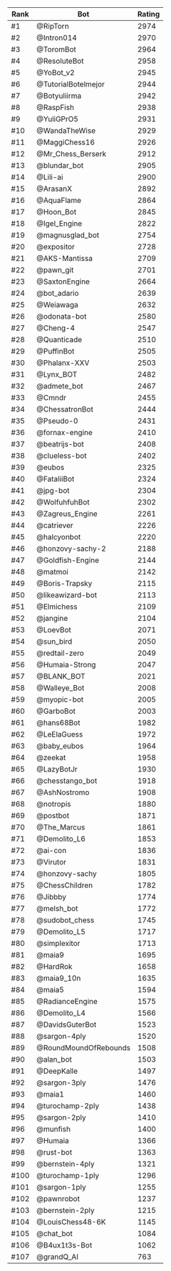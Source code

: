 Rank|Bot|Rating
---|---|---
#1|@RipTorn|2974
#2|@Intron014|2970
#3|@ToromBot|2964
#4|@ResoluteBot|2958
#5|@YoBot_v2|2945
#6|@TutorialBotelmejor|2944
#7|@Botyuliirma|2942
#8|@RaspFish|2938
#9|@YuliGPrO5|2931
#10|@WandaTheWise|2929
#11|@MaggiChess16|2926
#12|@Mr_Chess_Berserk|2912
#13|@blundar_bot|2905
#14|@Lili-ai|2900
#15|@ArasanX|2892
#16|@AquaFlame|2864
#17|@Hoon_Bot|2845
#18|@Igel_Engine|2822
#19|@magnusglad_bot|2754
#20|@expositor|2728
#21|@AKS-Mantissa|2709
#22|@pawn_git|2701
#23|@SaxtonEngine|2664
#24|@bot_adario|2639
#25|@Weiawaga|2632
#26|@odonata-bot|2580
#27|@Cheng-4|2547
#28|@Quanticade|2510
#29|@PuffinBot|2505
#30|@Phalanx-XXV|2503
#31|@Lynx_BOT|2482
#32|@admete_bot|2467
#33|@Cmndr|2455
#34|@ChessatronBot|2444
#35|@Pseudo-0|2431
#36|@fornax-engine|2410
#37|@beatrijs-bot|2408
#38|@clueless-bot|2402
#39|@eubos|2325
#40|@FataliiBot|2324
#41|@jpg-bot|2304
#42|@WolfuhfuhBot|2302
#43|@Zagreus_Engine|2261
#44|@catriever|2226
#45|@halcyonbot|2220
#46|@honzovy-sachy-2|2188
#47|@Goldfish-Engine|2144
#48|@matmoi|2142
#49|@Boris-Trapsky|2115
#50|@likeawizard-bot|2113
#51|@Elmichess|2109
#52|@jangine|2104
#53|@LoevBot|2071
#54|@sun_bird|2050
#55|@redtail-zero|2049
#56|@Humaia-Strong|2047
#57|@BLANK_BOT|2021
#58|@Walleye_Bot|2008
#59|@myopic-bot|2005
#60|@GarboBot|2003
#61|@hans68Bot|1982
#62|@LeElaGuess|1972
#63|@baby_eubos|1964
#64|@zeekat|1958
#65|@LazyBotJr|1930
#66|@chesstango_bot|1918
#67|@AshNostromo|1908
#68|@notropis|1880
#69|@postbot|1871
#70|@The_Marcus|1861
#71|@Demolito_L6|1853
#72|@ai-con|1836
#73|@Virutor|1831
#74|@honzovy-sachy|1805
#75|@ChessChildren|1782
#76|@Jibbby|1774
#77|@melsh_bot|1772
#78|@sudobot_chess|1745
#79|@Demolito_L5|1717
#80|@simplexitor|1713
#81|@maia9|1695
#82|@HardRok|1658
#83|@maia9_10n|1635
#84|@maia5|1594
#85|@RadianceEngine|1575
#86|@Demolito_L4|1566
#87|@DavidsGuterBot|1523
#88|@sargon-4ply|1520
#89|@RoundMoundOfRebounds|1508
#90|@alan_bot|1503
#91|@DeepKalle|1497
#92|@sargon-3ply|1476
#93|@maia1|1460
#94|@turochamp-2ply|1438
#95|@sargon-2ply|1410
#96|@munfish|1400
#97|@Humaia|1366
#98|@rust-bot|1363
#99|@bernstein-4ply|1321
#100|@turochamp-1ply|1296
#101|@sargon-1ply|1255
#102|@pawnrobot|1237
#103|@bernstein-2ply|1215
#104|@LouisChess48-6K|1145
#105|@chat_bot|1084
#106|@B4ux1t3s-Bot|1062
#107|@grandQ_AI|763
